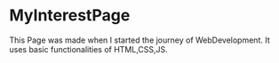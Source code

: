 # MyInterestPage
This Page was made when I started the journey of WebDevelopment.
It uses basic functionalities of HTML,CSS,JS.
